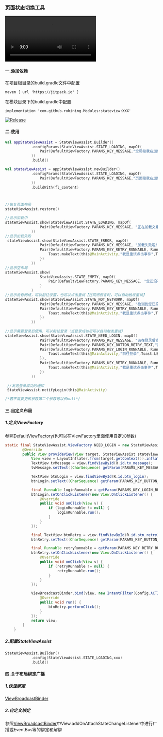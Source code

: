 ### 页面状态切换工具
<video src="./videos/stateview.mp4"></video>


#### 一.添加依赖
在项目根目录的build.gradle文件中配置

```Gradle
maven { url 'https://jitpack.io' }
```

在模块目录下的build.gradle中配置
```Gradle
implementation 'com.github.robining.Modules:stateview:XXX'
```
[![Release](https://jitpack.io/v/com.github.robining/Modules.svg?style=flat-square)](https://github.com/robining/Modules/tree/master/params-inject)


#### 二.使用
```kotlin
val appStateViewAssist = StateViewAssist.Builder()
            .configParams(StateViewAssist.STATE_LOADING, mapOf(
                Pair(DefaultViewFactory.PARAMS_KEY_MESSAGE,"全局级我在加载....")
            ))
            .build()

val stateViewAssist = appStateViewAssist.newBuilder()
            .configParams(StateViewAssist.STATE_LOADING, mapOf(
                Pair(DefaultViewFactory.PARAMS_KEY_MESSAGE,"页面级我在加载....")  //替换配置，其他配置沿用全局定义
            ))
            .buildWith(fl_content)



//恢复页面布局
stateViewAssist.restore()

//显示加载中
stateViewAssist.show(StateViewAssist.STATE_LOADING, mapOf(
                Pair(DefaultViewFactory.PARAMS_KEY_MESSAGE, "正在加载文章") //加载中文字显示
            ))
//显示加载失败
 stateViewAssist.show(StateViewAssist.STATE_ERROR, mapOf(
                Pair(DefaultViewFactory.PARAMS_KEY_MESSAGE, "加载失败啦!!"), //加载失败文字显示
                Pair(DefaultViewFactory.PARAMS_KEY_RETRY_RUNNABLE, Runnable {  //重试按钮的点击事件
                    Toast.makeText(this@MainActivity,"我是重试点击事件",Toast.LENGTH_SHORT).show()
                })
            ))
//显示空布局
stateViewAssist.show(
                StateViewAssist.STATE_EMPTY, mapOf(
                    Pair(DefaultViewFactory.PARAMS_KEY_MESSAGE, "您还没有创建新的文章哟") //空布局文字
                )
            )       
//显示没有网络，可以前往设置，也可以点击重试【在网络恢复时，可以自动触发重试】
stateViewAssist.show(StateViewAssist.STATE_NOT_NETWORK, mapOf(
                Pair(DefaultViewFactory.PARAMS_KEY_MESSAGE, "检测到您还没有开启网络"),
                Pair(DefaultViewFactory.PARAMS_KEY_RETRY_RUNNABLE, Runnable {
                    Toast.makeText(this@MainActivity,"我是重试点击事件",Toast.LENGTH_SHORT).show()
                })
            ))
            
//显示需要登录后使用，可以前往登录（当登录成功后可以自动触发重试）
stateViewAssist.show(StateViewAssist.STATE_NEED_LOGIN, mapOf(
                Pair(DefaultViewFactory.PARAMS_KEY_MESSAGE, "请在登录后查看该内容!"),
                Pair(DefaultViewFactory.PARAMS_KEY_BUTTON_RETRY_TEXT,"我已经登录啦"),
                Pair(DefaultViewFactory.PARAMS_KEY_LOGIN_RUNNABLE, Runnable { //登录按钮触发事件
                    Toast.makeText(this@MainActivity,"前往登录",Toast.LENGTH_SHORT).show()
                }),
                Pair(DefaultViewFactory.PARAMS_KEY_RETRY_RUNNABLE, Runnable { //重试按钮触发事件
                    Toast.makeText(this@MainActivity,"我是重试点击事件",Toast.LENGTH_SHORT).show()
                })
            ))
            
 //发送登录成功的通知
 StateViewAssist.notifyLogin(this@MainActivity)

/*若不需要更改参数第二个参数可以传null*/
```
#### 三.自定义布局

##### 1.定义ViewFactory
参照[DefaultViewFactory](../stateview/src/main/java/com/robining/android/stateview/DefaultViewFactory.java)(也可以在ViewFactory里面使用自定义参数)
```java
static final StateViewAssist.ViewFactory NEED_LOGIN = new StateViewAssist.ViewFactory() {
        @Override
        public View provideView(View target, StateViewAssist stateViewAssist, Map<String, Object> args, Map<String, Object> defaultArgs) {
            View view = LayoutInflater.from(target.getContext()).inflate(R.layout.com_robining_android_stateview_default_layout_need_login, null);
            TextView tvMessage = view.findViewById(R.id.tv_message);
            tvMessage.setText((CharSequence) getParam(PARAMS_KEY_MESSAGE, null, args, defaultArgs));

            TextView btnLogin = view.findViewById(R.id.btn_login);
            btnLogin.setText((CharSequence) getParam(PARAMS_KEY_BUTTON_LOGIN_TEXT, null, args, defaultArgs));

            final Runnable loginRunnable = getParam(PARAMS_KEY_LOGIN_RUNNABLE, null, args, defaultArgs);
            btnLogin.setOnClickListener(new View.OnClickListener() {
                @Override
                public void onClick(View v) {
                    if (loginRunnable != null) {
                        loginRunnable.run();
                    }
                }
            });

            final TextView btnRetry = view.findViewById(R.id.btn_retry);
            btnRetry.setText((CharSequence) getParam(PARAMS_KEY_BUTTON_RETRY_TEXT, null, args, defaultArgs));

            final Runnable retryRunnable = getParam(PARAMS_KEY_RETRY_RUNNABLE, null, args, defaultArgs);
            btnRetry.setOnClickListener(new View.OnClickListener() {
                @Override
                public void onClick(View v) {
                    if (retryRunnable != null) {
                        retryRunnable.run();
                    }
                }
            });

            ViewBroadcastBinder.bind(view, new IntentFilter(Config.ACTION_LOGIN), new Runnable() {
                @Override
                public void run() {
                    btnRetry.performClick();
                }
            });
            return view;
        }
    }
```

##### 2.配置StateViewAssist
```kotlin
StateViewAssist.Builder()
            .config(StateViewAssist.STATE_LOADING,xxx)
            .build()
```

#### 四.关于布局绑定广播
##### 1.快速绑定
[ViewBroadcastBinder](../stateview/src/main/java/com/robining/android/stateview/ViewBroadcastBinder.java)
##### 2.自定义绑定
参照[ViewBroadcastBinder](../stateview/src/main/java/com/robining/android/stateview/ViewBroadcastBinder.java)中View.addOnAttachStateChangeListener中进行广播或EventBus等的绑定和解绑
